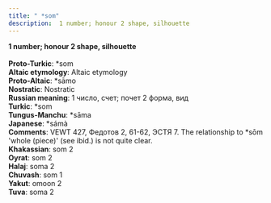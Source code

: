 ```yaml
---
title: " *som"
description:  1 number; honour 2 shape, silhouette
---
```

<strong> 1 number; honour 2 shape, silhouette</strong><br><br>
<strong>Proto-Turkic</strong>:  *som<br>
<strong>Altaic etymology</strong>:  Altaic etymology<br>
<strong> Proto-Altaic</strong>:  *sāmo<br>
<strong>Nostratic</strong>:  Nostratic<br>
<strong>Russian meaning</strong>:  1 число, счет; почет 2 форма, вид<br>
<strong>Turkic</strong>:  *som<br>
<strong>Tungus-Manchu</strong>:  *sāma<br>
<strong>Japanese</strong>:  *sámà<br>
<strong>Comments</strong>:  VEWT 427, Федотов 2, 61-62, ЭСТЯ 7. The relationship to *sōm 'whole (piece)' (see ibid.) is not quite clear.<br>
<strong>Khakassian</strong>:  som 2<br>
<strong>Oyrat</strong>:  som 2<br>
<strong>Halaj</strong>:  soma 2<br>
<strong>Chuvash</strong>:  som 1<br>
<strong>Yakut</strong>:  omoon 2<br>
<strong>Tuva</strong>:  soma 2<br>


